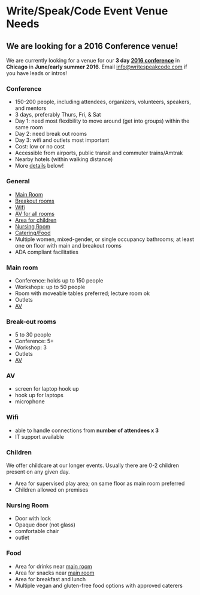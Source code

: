 # Write/Speak/Code Event Venue Needs

## We are looking for a 2016 Conference venue!
We are currently looking for a venue for our **3 day [2016 conference](#conference)** in **Chicago** in **June/early summer 2016**.  Email [info@writespeakcode.com](mailto:info@writespeakcode.com) if you have leads or intros!

### Conference

- 150-200 people, including attendees, organizers, volunteers, speakers, and mentors
- 3 days, preferably Thurs, Fri, & Sat
- Day 1: need most flexibility to move around (get into groups) within the same room
- Day 2: need break out rooms
- Day 3: wifi and outlets most important
- Cost: low or no cost
- Accessible from airports, public transit and commuter trains/Amtrak
- Nearby hotels (within walking distance)
- More [details](#general) below!

### General

- [Main Room](#main-room)
- [Breakout rooms](#breakout-out-rooms)
- [Wifi](#wifi)
- [AV for all rooms](#av)
- [Area for children](#children)
- [Nursing Room](#nursing-room)
- [Catering/Food](#food)
- Multiple women, mixed-gender, or single occupancy bathrooms; at least one on floor with main and breakout rooms
- ADA compliant facilitaties


### Main room

- Conference: holds up to 150 people
- Workshops: up to 50 people
- Room with moveable tables preferred; lecture room ok
- Outlets
- [AV](#av)

### Break-out rooms

- 5 to 30 people
- Conference: 5+ 
- Workshop: 3
- Outlets
- [AV](#av)

### AV

- screen for laptop hook up
- hook up for laptops
- microphone

### Wifi

- able to handle connections from **number of attendees x 3**
- IT support available

### Children
We offer childcare at our longer events.  Usually there are 0-2 children present on any given day.

- Area for supervised play area; on same floor as main room preferred
- Children allowed on premises

### Nursing Room

- Door with lock
- Opaque door (not glass)
- comfortable chair
- outlet

### Food

- Area for drinks near [main room](#main-room)
- Area for snacks near [main room](#main-room)
- Area for breakfast and lunch
- Multiple vegan and gluten-free food options with approved caterers


  
